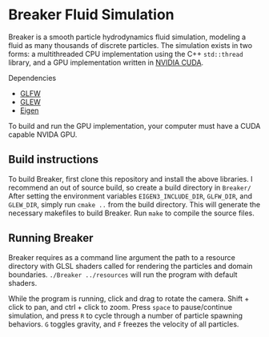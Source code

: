 # Breaker Fluid Simulation

Breaker is a smooth particle hydrodynamics fluid simulation, modeling a fluid as
many thousands of discrete particles. The simulation exists in two forms: a
multithreaded CPU implementation using the C++ `std::thread` library, and a GPU
implementation written in [NVIDIA CUDA](https://developer.nvidia.com/cuda-zone).


Dependencies
* [GLFW](http://www.glfw.org/)
* [GLEW](http://glew.sourceforge.net/)
* [Eigen](http://eigen.tuxfamily.org/index.php?title=Main_Page)

To build and run the GPU implementation, your computer must have a CUDA capable
NVIDA GPU.

## Build instructions

To build Breaker, first clone this repository and install the above libraries.
I recommend an out of source build, so create a build directory in `Breaker/`
After setting the environment variables `EIGEN3_INCLUDE_DIR`, `GLFW_DIR`, and
`GLEW_DIR`, simply run `cmake ..` from the build directory. This will generate
the necessary makefiles to build Breaker. Run `make` to compile the source files.

## Running Breaker

Breaker requires as a command line argument the path to a resource directory
with GLSL shaders called for rendering the particles and domain boundaries.
`./Breaker ../resources` will run the program with default shaders.

While the program is running, click and drag to rotate the camera. Shift + click
to pan, and ctrl + click to zoom. Press `space` to pause/continue
simulation, and press `R` to cycle through a number of particle spawning
behaviors. `G` toggles gravity, and `F` freezes the velocity of all particles.
